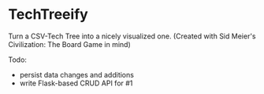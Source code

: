 # TechTreeify
Turn a CSV-Tech Tree into a nicely visualized one. (Created with Sid Meier's Civilization: The Board Game in mind)

Todo:
* persist data changes and additions
* write Flask-based CRUD API for #1
